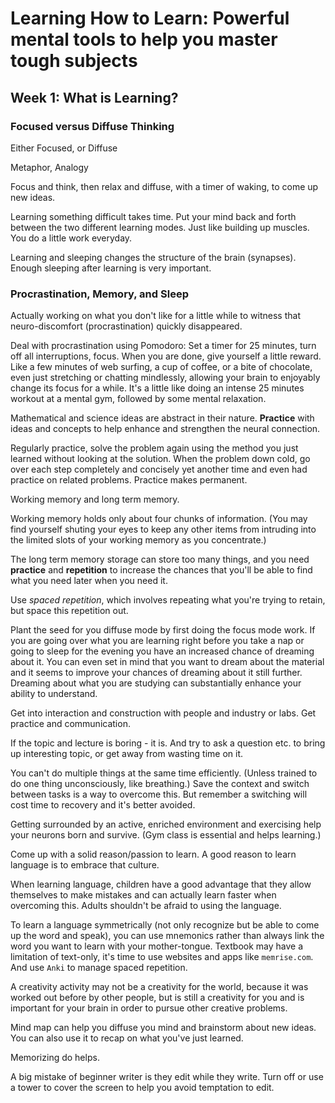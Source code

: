 # Learning How to Learn: Powerful mental tools to help you master tough subjects

## Week 1: What is Learning?

### Focused versus Diffuse Thinking

Either Focused, or Diffuse

Metaphor, Analogy

Focus and think, then relax and diffuse, with a timer of waking, to come up new ideas.

Learning something difficult takes time. Put your mind back and forth between the two different learning modes. Just like building up muscles. You do a little work everyday.

Learning and sleeping changes the structure of the brain (synapses). Enough sleeping after learning is very important.

### Procrastination, Memory, and Sleep

Actually working on what you don't like for a little while to witness that neuro-discomfort (procrastination) quickly disappeared.

Deal with procrastination using Pomodoro: Set a timer for 25 minutes, turn off all interruptions, focus. When you are done, give yourself a little reward. Like a few minutes of web surfing, a cup of coffee, or a bite of chocolate, even just stretching or chatting mindlessly, allowing your brain to enjoyably change its focus for a while. It's a little like doing an intense 25 minutes workout at a mental gym, followed by some mental relaxation.

Mathematical and science ideas are abstract in their nature. **Practice** with ideas and concepts to help enhance and strengthen the neural connection.

Regularly practice, solve the problem again using the method you just learned without looking at the solution. When the problem down cold, go over each step completely and concisely yet another time and even had practice on related problems. Practice makes permanent.

Working memory and long term memory.

Working memory holds only about four chunks of information.
(You may find yourself shuting your eyes to keep any other items from intruding into the limited slots of your working memory as you concentrate.)

The long term memory storage can store too many things, and you need **practice** and **repetition** to increase the chances that you'll be able to find what you need later when you need it.

Use *spaced repetition*, which involves repeating what you're trying to retain, but space this repetition out.

Plant the seed for you diffuse mode by first doing the focus mode work. If you are going over what you are learning right before you take a nap or going to sleep for the evening you have an increased chance of dreaming about it. You can even set in mind that you want to dream about the material and it seems to improve your chances of dreaming about it still further. Dreaming about what you are studying can substantially enhance your ability to understand.

Get into interaction and construction with people and industry or labs. Get practice and communication.

If the topic and lecture is boring - it is. And try to ask a question etc. to bring up interesting topic, or get away from wasting time on it.

You can't do multiple things at the same time efficiently. (Unless trained to do one thing unconsciously, like breathing.) Save the context and switch between tasks is a way to overcome this. But remember a switching will cost time to recovery and it's better avoided.

Getting surrounded by an active, enriched environment and exercising help your neurons born and survive. (Gym class is essential and helps learning.)

Come up with a solid reason/passion to learn. A good reason to learn language is to embrace that culture.

When learning language, children have a good advantage that they allow themselves to make mistakes and can actually learn faster when overcoming this. Adults shouldn't be afraid to using the language.

To learn a language symmetrically (not only recognize but be able to come up the word and speak), you can use mnemonics rather than always link the word you want to learn with your mother-tongue. Textbook may have a limitation of text-only, it's time to use websites and apps like `memrise.com`. And use `Anki` to manage spaced repetition.

A creativity activity may not be a creativity for the world, because it was worked out before by other people, but is still a creativity for you and is important for your brain in order to pursue other creative problems.

Mind map can help you diffuse you mind and brainstorm about new ideas. You can also use it to recap on what you've just learned.

Memorizing do helps.

A big mistake of beginner writer is they edit while they write. Turn off or use a tower to cover the screen to help you avoid temptation to edit.
